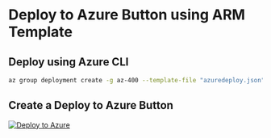 # Deploy to Azure Button using ARM Template

## Deploy using Azure CLI

```bash
az group deployment create -g az-400 --template-file "azuredeploy.json" --parameters storageAcctName="az400teststorageaccount"
```

## Create a Deploy to Azure Button

[![Deploy to Azure](https://aka.ms/deploytoazurebutton)](https://portal.azure.com/#create/Microsoft.Template/uri/https://github.com/ARambazamba/AZ-400/blob/master/T05/01%20Infrastructure%20and%20Configuration%20Azure%20Tools/Demo-01/azuredeploy.json)
